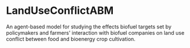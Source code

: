 # LandUseConflictABM
An agent-based model for studying the effects biofuel targets set by policymakers and farmers' interaction with biofuel companies  on land use conflict between food and bioenergy crop cultivation.
